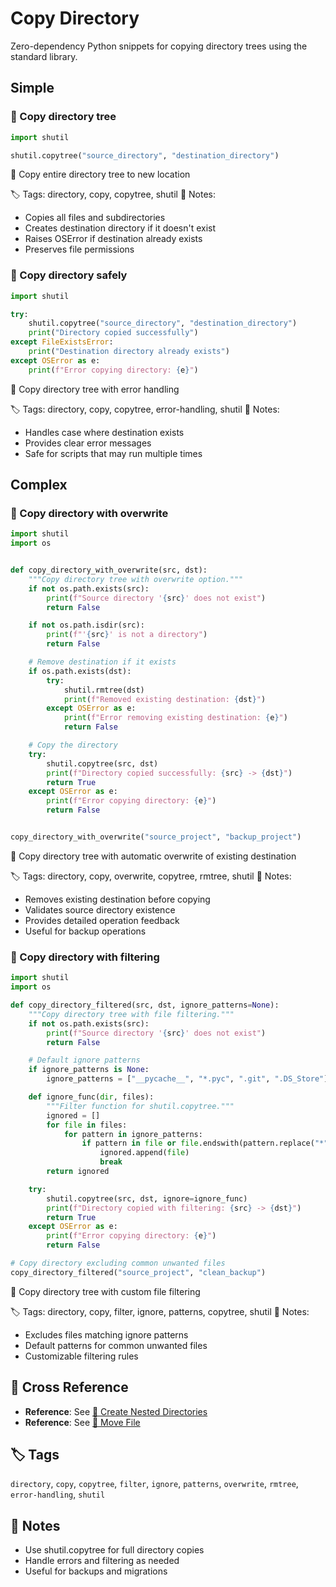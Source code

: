 # Copy Directory

Zero-dependency Python snippets for copying directory trees using the standard library.

## Simple

### 🧩 Copy directory tree

```python
import shutil

shutil.copytree("source_directory", "destination_directory")
```

📂 Copy entire directory tree to new location

🏷️ Tags: directory, copy, copytree, shutil
📝 Notes:
- Copies all files and subdirectories
- Creates destination directory if it doesn't exist
- Raises OSError if destination already exists
- Preserves file permissions

### 🧩 Copy directory safely

```python
import shutil

try:
    shutil.copytree("source_directory", "destination_directory")
    print("Directory copied successfully")
except FileExistsError:
    print("Destination directory already exists")
except OSError as e:
    print(f"Error copying directory: {e}")
```

📂 Copy directory tree with error handling

🏷️ Tags: directory, copy, copytree, error-handling, shutil
📝 Notes:
- Handles case where destination exists
- Provides clear error messages
- Safe for scripts that may run multiple times

## Complex

### 🧩 Copy directory with overwrite

```python
import shutil
import os


def copy_directory_with_overwrite(src, dst):
    """Copy directory tree with overwrite option."""
    if not os.path.exists(src):
        print(f"Source directory '{src}' does not exist")
        return False

    if not os.path.isdir(src):
        print(f"'{src}' is not a directory")
        return False

    # Remove destination if it exists
    if os.path.exists(dst):
        try:
            shutil.rmtree(dst)
            print(f"Removed existing destination: {dst}")
        except OSError as e:
            print(f"Error removing existing destination: {e}")
            return False

    # Copy the directory
    try:
        shutil.copytree(src, dst)
        print(f"Directory copied successfully: {src} -> {dst}")
        return True
    except OSError as e:
        print(f"Error copying directory: {e}")
        return False


copy_directory_with_overwrite("source_project", "backup_project")
```

📂 Copy directory tree with automatic overwrite of existing destination

🏷️ Tags: directory, copy, overwrite, copytree, rmtree, shutil
📝 Notes:
- Removes existing destination before copying
- Validates source directory existence
- Provides detailed operation feedback
- Useful for backup operations

### 🧩 Copy directory with filtering

```python
import shutil
import os

def copy_directory_filtered(src, dst, ignore_patterns=None):
    """Copy directory tree with file filtering."""
    if not os.path.exists(src):
        print(f"Source directory '{src}' does not exist")
        return False

    # Default ignore patterns
    if ignore_patterns is None:
        ignore_patterns = ["__pycache__", "*.pyc", ".git", ".DS_Store"]

    def ignore_func(dir, files):
        """Filter function for shutil.copytree."""
        ignored = []
        for file in files:
            for pattern in ignore_patterns:
                if pattern in file or file.endswith(pattern.replace("*", "")):
                    ignored.append(file)
                    break
        return ignored

    try:
        shutil.copytree(src, dst, ignore=ignore_func)
        print(f"Directory copied with filtering: {src} -> {dst}")
        return True
    except OSError as e:
        print(f"Error copying directory: {e}")
        return False

# Copy directory excluding common unwanted files
copy_directory_filtered("source_project", "clean_backup")
```

📂 Copy directory tree with custom file filtering

🏷️ Tags: directory, copy, filter, ignore, patterns, copytree, shutil
📝 Notes:
- Excludes files matching ignore patterns
- Default patterns for common unwanted files
- Customizable filtering rules

## 🔗 Cross Reference

- **Reference**: See [📂 Create Nested Directories](create_nested_directories.md)
- **Reference**: See [📂 Move File](move_file.md)

## 🏷️ Tags

`directory`, `copy`, `copytree`, `filter`, `ignore`, `patterns`, `overwrite`, `rmtree`, `error-handling`, `shutil`

## 📝 Notes
- Use shutil.copytree for full directory copies
- Handle errors and filtering as needed
- Useful for backups and migrations
